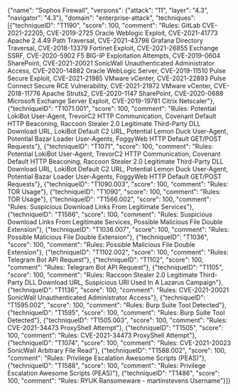 {"name": "Sophos Firewall", "versions": {"attack": "11", "layer": "4.3", "navigator": "4.3"}, "domain": "enterprise-attack", "techniques": [{"techniqueID": "T1190", "score": 100, "comment": "Rules: GitLab CVE-2021-22205, CVE-2019-2725 Oracle Weblogic Exploit, CVE-2021-41773 Apache 2.4.49 Path Traversal, CVE-2021-43798 Grafana Directory Traversal, CVE-2018-13379 Fortinet Exploit, CVE-2021-26855 Exchange SSRF, CVE-2020-5902 F5 BIG-IP Exploitation Attempts, CVE-2019-0604 SharePoint, CVE-2021-20021 SonicWall Unauthenticated Administrator Access, CVE-2020-14882 Oracle WebLogic Server, CVE-2019-11510 Pulse Secure Exploit, CVE-2021-21985 VMware vCenter, CVE-2021-22893 Pulse Connect Secure RCE Vulnerability, CVE-2021-21972 VMware vCenter, CVE-2018-11776 Apache Struts2, CVE-2020-1147 SharePoint, CVE-2020-0688 Microsoft Exchange Server Exploit, CVE-2019-19781 Citrix Netscaler"}, {"techniqueID": "T1071.001", "score": 100, "comment": "Rules: Potential LokiBot User-Agent, TrevorC2 HTTP Communication, Covenant Default HTTP Beaconing, Raccoon Stealer 2.0 Legitimate Third-Party DLL Download URL, LokiBot Default C2 URL, Potential Lemon Duck User-Agent, Potential Bazar Loader User-Agents, FoggyWeb HTTP Default GET/POST Requests"}, {"techniqueID": "T1071", "score": 100, "comment": "Rules: Potential LokiBot User-Agent, TrevorC2 HTTP Communication, Covenant Default HTTP Beaconing, Raccoon Stealer 2.0 Legitimate Third-Party DLL Download URL, LokiBot Default C2 URL, Potential Lemon Duck User-Agent, Potential Bazar Loader User-Agents, FoggyWeb HTTP Default GET/POST Requests"}, {"techniqueID": "T1090.003", "score": 100, "comment": "Rules: TOR Usage"}, {"techniqueID": "T1090", "score": 100, "comment": "Rules: TOR Usage"}, {"techniqueID": "T1566.002", "score": 100, "comment": "Rules: Suspicious Download Links From Legitimate Services"}, {"techniqueID": "T1566", "score": 100, "comment": "Rules: Suspicious Download Links From Legitimate Services, Possible Malicious File Double Extension"}, {"techniqueID": "T1036.007", "score": 100, "comment": "Rules: Possible Malicious File Double Extension"}, {"techniqueID": "T1036", "score": 100, "comment": "Rules: Possible Malicious File Double Extension"}, {"techniqueID": "T1102.002", "score": 100, "comment": "Rules: Telegram Bot API Request"}, {"techniqueID": "T1102", "score": 100, "comment": "Rules: Telegram Bot API Request"}, {"techniqueID": "T1105", "score": 100, "comment": "Rules: Raccoon Stealer 2.0 Legitimate Third-Party DLL Download URL, Suspicious URI Used In A Lazarus Campaign"}, {"techniqueID": "T1136", "score": 100, "comment": "Rules: CVE-2021-20021 SonicWall Unauthenticated Administrator Access"}, {"techniqueID": "T1595.002", "score": 100, "comment": "Rules: Burp Suite Tool Detected"}, {"techniqueID": "T1595", "score": 100, "comment": "Rules: Burp Suite Tool Detected"}, {"techniqueID": "T1505.003", "score": 100, "comment": "Rules: CVE-2021-34473 ProxyShell Attempt"}, {"techniqueID": "T1505", "score": 100, "comment": "Rules: CVE-2021-34473 ProxyShell Attempt"}, {"techniqueID": "T1074", "score": 100, "comment": "Rules: CVE-2021-20023 SonicWall Arbitrary File Read"}, {"techniqueID": "T1588.002", "score": 100, "comment": "Rules: Privilege Escalation Awesome Scripts (PEAS)"}, {"techniqueID": "T1588", "score": 100, "comment": "Rules: Privilege Escalation Awesome Scripts (PEAS)"}, {"techniqueID": "T1486", "score": 100, "comment": "Rules: RYUK Ransomeware - martinstevens Username"}]}